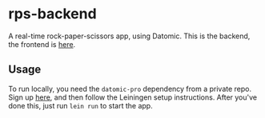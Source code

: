 # rps-backend

A real-time rock-paper-scissors app, using Datomic. This is the backend, the frontend is [here](https://github.com/DaveWM/rps-frontend).

## Usage

To run locally, you need the `datomic-pro` dependency from a private repo. Sign up [here](https://www.datomic.com/get-datomic.html), and then follow the Leiningen setup instructions.
After you've done this, just run `lein run` to start the app.
